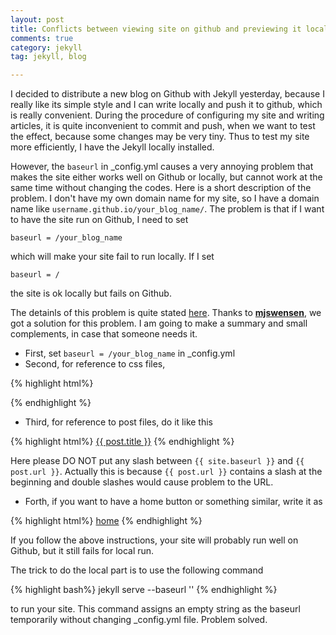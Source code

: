 ```yaml
---
layout: post
title: Conflicts between viewing site on github and previewing it locally
comments: true
category: jekyll
tag: jekyll, blog

---
```


I decided to distribute a new blog on Github with Jekyll yesterday, because I really like its simple style and I can write locally and push it to github, which is really convenient. During the procedure of configuring my site and writing articles, it is quite inconvenient to commit and push, when we want to test the effect, because some changes may be very tiny. Thus to test my site more efficiently, I have the Jekyll locally installed.

However, the `baseurl` in _config.yml causes a very annoying problem that makes the site either works well on Github or locally, but cannot work at the same time without changing the codes. Here is a short description of the problem. I don't have my own domain name for my site, so I have a domain name like `username.github.io/your_blog_name/`. The problem is that if I want to have the site run on Github, I need to set

```
baseurl = /your_blog_name
```

which will make your site fail to run locally. If I set

```
baseurl = /
```

the site is ok locally but fails on Github.

The detainls of this problem is quite stated [here][github_sol]. Thanks to [**mjswensen**][mjswensen], we got a solution for this problem. I am going to make a summary and small complements, in case that someone needs it.

- First, set  `baseurl = /your_blog_name` in _config.yml
- Second, for reference to css files, 

{% highlight html%}
<link rel="stylesheet" href="{{ site.baseurl }}/css/syntax.css">
{% endhighlight %}

- Third, for reference to post files, do it like this

{% highlight html%}
<a href="{{ site.baseurl }}{{ post.url }}">{{ post.title }}</a>
{% endhighlight %}

Here please DO NOT put any slash between `{{ site.baseurl }}` and `{{ post.url }}`. Actually this is because `{{ post.url }}` contains a slash at the beginning and double slashes would cause problem to the URL.

- Forth, if you want to have a home button or something similar, write it as

{% highlight html%}
<a class="extra" href="{{ site.baseurl }}/">home</a>
{% endhighlight %}

If you follow the above instructions, your site will probably run well on Github, but it still fails for local run.

The trick to do the local part is to use the following command

{% highlight bash%}
jekyll serve --baseurl ''
{% endhighlight %}

to run your site. This command assigns an empty string as the baseurl temporarily without changing _config.yml file. Problem solved. 



[github_sol]: https://github.com/mojombo/jekyll/issues/332#issuecomment-18952908

[mjswensen]: https://github.com/mjswensen